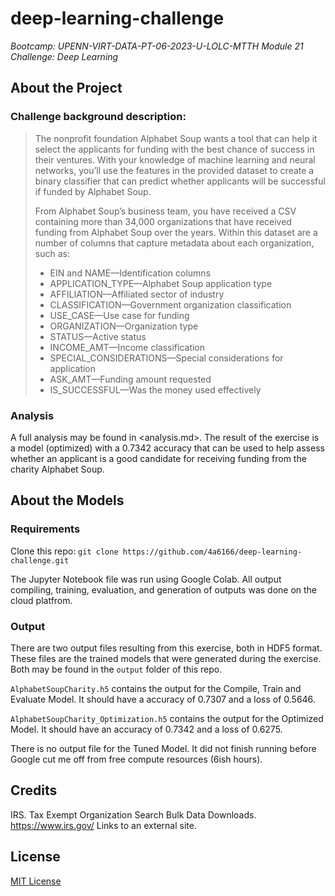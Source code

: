 # deep-learning-challenge
_Bootcamp: UPENN-VIRT-DATA-PT-06-2023-U-LOLC-MTTH Module 21 Challenge: Deep Learning_

## About the Project
### Challenge background description:
> The nonprofit foundation Alphabet Soup wants a tool that can help it select the applicants for funding with the best chance of success in their ventures. With your knowledge of machine learning and neural networks, you’ll use the features in the provided dataset to create a binary classifier that can predict whether applicants will be successful if funded by Alphabet Soup.
>
> From Alphabet Soup’s business team, you have received a CSV containing more than 34,000 organizations that have received funding from Alphabet Soup over the years. Within this dataset are a number of columns that capture metadata about each organization, such as:
>
> - EIN and NAME—Identification columns
> - APPLICATION_TYPE—Alphabet Soup application type
> - AFFILIATION—Affiliated sector of industry
> - CLASSIFICATION—Government organization classification
> - USE_CASE—Use case for funding
> - ORGANIZATION—Organization type
> - STATUS—Active status
> - INCOME_AMT—Income classification
> - SPECIAL_CONSIDERATIONS—Special considerations for application
> - ASK_AMT—Funding amount requested
> - IS_SUCCESSFUL—Was the money used effectively

### Analysis
A full analysis may be found in <analysis.md>.
The result of the exercise is a model (optimized) with a 0.7342 accuracy that can be used to help assess whether an applicant is a good candidate for receiving funding from the charity Alphabet Soup.

## About the Models
### Requirements
Clone this repo: `git clone https://github.com/4a6166/deep-learning-challenge.git`

The Jupyter Notebook file was run using Google Colab.
All output compiling, training, evaluation, and generation of outputs was done on the cloud platfrom.

### Output
There are two output files resulting from this exercise, both in HDF5 format.
These files are the trained models that were generated during the exercise.
Both may be found in the `output` folder of this repo.

`AlphabetSoupCharity.h5` contains the output for the Compile, Train and Evaluate Model.
It should have a accuracy of 0.7307 and a loss of 0.5646.

`AlphabetSoupCharity_Optimization.h5` contains the output for the Optimized Model.
It should have an accuracy of 0.7342 and a loss of 0.6275.

There is no output file for the Tuned Model.
It did not finish running before Google cut me off from free compute resources (6ish hours).

## Credits
IRS. Tax Exempt Organization Search Bulk Data Downloads. https://www.irs.gov/ Links to an external site.

## License
[MIT License](LICENSE)

